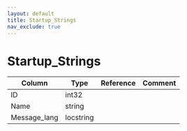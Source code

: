 ```yaml
---
layout: default
title: Startup_Strings
nav_exclude: true
---
```

# Startup_Strings

| Column | Type | Reference | Comment |
|--------|------|-----------|---------|
|ID|int32|||
|Name|string|||
|Message_lang|locstring|||
